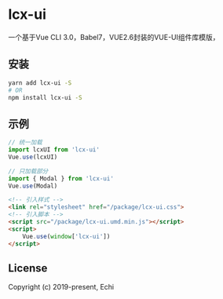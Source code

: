 # lcx-ui

一个基于Vue CLI 3.0，Babel7，VUE2.6封装的VUE-UI组件库模版，


## 安装

```bash
yarn add lcx-ui -S
# OR
npm install lcx-ui -S
```

## 示例

```js
// 统一加载
import lcxUI from 'lcx-ui'
Vue.use(lcxUI)

// 只加载部分
import { Modal } from 'lcx-ui'
Vue.use(Modal)
```

```html
<!-- 引入样式 -->
<link rel="stylesheet" href="/package/lcx-ui.css">
<!-- 引入脚本 -->
<script src="/package/lcx-ui.umd.min.js"></script>
<script>
    Vue.use(window['lcx-ui'])
</script>
```

## License

Copyright (c) 2019-present, Echi